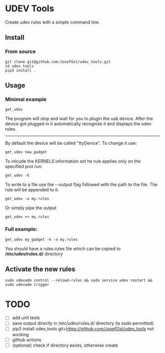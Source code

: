 # UDEV Tools

Create udev rules with a simple command line.

## Install 
<!-- ### With pip
    pip3 install udev_tools git+https://github.com/JosefGst/udev_tools -->

### From source
    git clone git@github.com:JosefGst/udev_tools.git
    cd udev_tools
    pip3 install .

## Usage
### Minimal example

    get_udev

The program will stop and wait for you to plugin the usb device. After the device got plugged in it automatically recognize it and displays the udev rules. 

---
By default the device will be called "ttyDevice". To change it use:

    get_udev new_gadget

To inlcude the KERNELS information sot he rule applies only on the specified prot run:

    get_udev -k

To write to a file use the --output flag followed with the path to the file. The rule will be appended to it.

    get_udev -o my.rules

Or simply pipe the output

    get_udev >> my.rules

### Full example:

    get_udev my_gadget -k -o my.rules

You should have a rules.rules file which can be copied to **/etc/udev/rules.d/** directory

## Activate the new rules 

    sudo udevadm control --reload-rules && sudo service udev restart && sudo udevadm trigger

# TODO

- [ ] add unit tests
- [ ] save output directly in /etc/udev/rules.d/ directory (is sudo permitted)
- [ ] pip3 install udev_tools git+https://github.com/JosefGst/udev_tools not working
- [ ] github actions
- [ ] (optional) check if directory exists, otherwise create